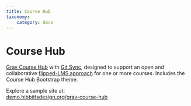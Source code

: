 ```yaml
---
title: Course Hub
taxonomy:
    category: docs
---
```


# Course Hub

[Grav Course Hub](https://github.com/hibbitts-design/grav-skeleton-course-hub) with [Git Sync](https://github.com/trilbymedia/grav-plugin-git-sync), designed to support an open and collaborative [flipped-LMS approach](http://www.hibbittsdesign.org/blog/posts/2017-03-15-flipped-lms-approach-using-grav-course-hub-with-git-sync-visualization) for one or more courses. Includes the Course Hub Bootstrap theme.

Explore a sample site at: <br> [demo.hibbittsdesign.org/grav-course-hub](http://demo.hibbittsdesign.org/grav-course-hub-bootstrap/)

